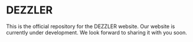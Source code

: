 # DEZZLER

This is the official repository for the DEZZLER website. Our website is
currently under development. We look forward to sharing it with you soon.

